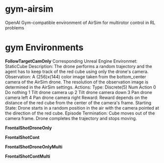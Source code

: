 # gym-airsim
OpenAI Gym-compatible environment of AirSim for multirotor control in RL problems

# gym Environments
**FollowTargetCamOnly**
	Corresponding Unreal Engine Environmet: StaticCube
    Description:
        The drone performs a random trajectory and the agent has to keep
        track of the red cube using only the drone's camera.
    Observation:
        A (256)x(144) color image taken from the bottom_center camera of the
        AirSim drone. The resolution of the observation image is determined
        in the AirSim settings.
    Actions:
        Type: Discrete(5)
        Num Action
        0   Do nothing
        1   Tilt drone camera up
        2   Tilt drone camera down
        3   Pan drone camera left
        4   Pan drone camera right
    Reward:
        Reward depends on the distance of the red cube from the center of the
        camera's frame.
    Starting State:
        Drone starts in a random position in the air with the camera pointed
        at the direction of the red cube.
    Episode Termination:
        Cube moves out of the camera frame.
        Drone completes the trajectory and stops moving.

**FrontalShotDroneOnly**

**FrontalShotCont**

**FrontalShotDroneOnlyMulti**

**FrontalShotContMulti**
